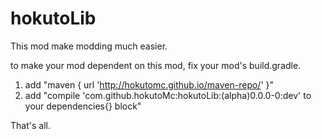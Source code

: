 hokutoLib
=========

This mod make modding much easier.

to make your mod dependent on this mod, fix your mod's build.gradle.

1. add "maven { url 'http://hokutomc.github.io/maven-repo/' }"
2. add "compile 'com.github.hokutoMc:hokutoLib:(alpha)0.0.0-0:dev' to your dependencies{} block"

That's all.


